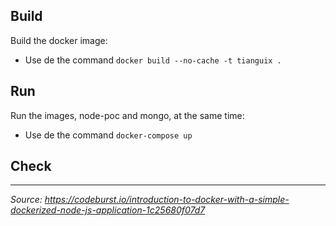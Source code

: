 
## Build

Build the docker image:

- Use de the command `docker build --no-cache -t tianguix .`

## Run

Run the images, node-poc and mongo, at the same time:

- Use de the command `docker-compose up`

## Check 



------

_Source: https://codeburst.io/introduction-to-docker-with-a-simple-dockerized-node-js-application-1c25680f07d7_